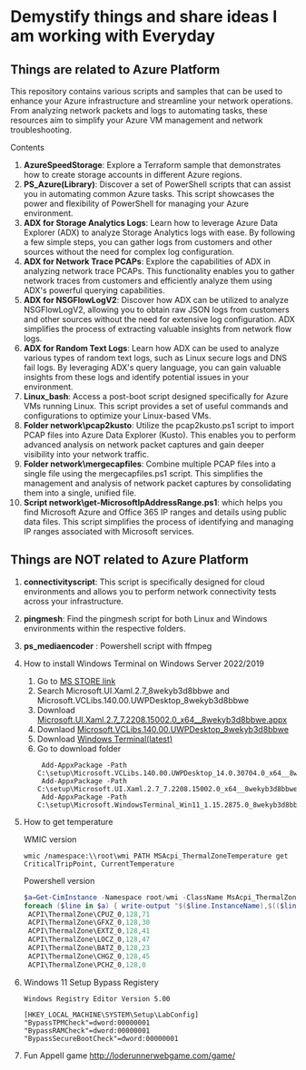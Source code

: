 # Demystify things and share ideas I am working with Everyday

## Things are related to Azure Platform 

This repository contains various scripts and samples that can be used to enhance your Azure infrastructure and streamline your network operations. From analyzing network packets and logs to automating tasks, these resources aim to simplify your Azure VM management and network troubleshooting.

Contents

1. **AzureSpeedStorage**: Explore a Terraform sample that demonstrates how to create storage accounts in different Azure regions.
1. **PS_Azure(Library)**: Discover a set of PowerShell scripts that can assist you in automating common Azure tasks. This script showcases the power and flexibility of PowerShell for managing your Azure environment.
1. **ADX for Storage Analytics Logs**: Learn how to leverage Azure Data Explorer (ADX) to analyze Storage Analytics logs with ease. By following a few simple steps, you can gather logs from customers and other sources without the need for complex log configuration.
1. **ADX for Network Trace PCAPs**: Explore the capabilities of ADX in analyzing network trace PCAPs. This functionality enables you to gather network traces from customers and efficiently analyze them using ADX's powerful querying capabilities.
1. **ADX for NSGFlowLogV2**: Discover how ADX can be utilized to analyze NSGFlowLogV2, allowing you to obtain raw JSON logs from customers and other sources without the need for extensive log configuration. ADX simplifies the process of extracting valuable insights from network flow logs.
1. **ADX for Random Text Logs**: Learn how ADX can be used to analyze various types of random text logs, such as Linux secure logs and DNS fail logs. By leveraging ADX's query language, you can gain valuable insights from these logs and identify potential issues in your environment.
1. **Linux_bash**: Access a post-boot script designed specifically for Azure VMs running Linux. This script provides a set of useful commands and configurations to optimize your Linux-based VMs.
1. **Folder network\pcap2kusto**: Utilize the pcap2kusto.ps1 script to import PCAP files into Azure Data Explorer (Kusto). This enables you to perform advanced analysis on network packet captures and gain deeper visibility into your network traffic.
1. **Folder network\mergecapfiles**: Combine multiple PCAP files into a single file using the mergecapfiles.ps1 script. This simplifies the management and analysis of network packet captures by consolidating them into a single, unified file.
1. **Script network\get-MicrosoftIpAddressRange.ps1**: which helps you find Microsoft Azure and Office 365 IP ranges and details using public data files. This script simplifies the process of identifying and managing IP ranges associated with Microsoft services.

## Things are NOT related to Azure Platform 

1. **connectivityscript**: This script is specifically designed for cloud environments and allows you to perform network connectivity tests across your infrastructure.
1. **pingmesh**: Find the pingmesh script for both Linux and Windows environments within the respective folders. 
1. **ps_mediaencoder** : Powershell script with ffmpeg 
1. How to install Windows Terminal on Windows Server 2022/2019
   1. Go to [MS STORE link](https://store.rg-adguard.net/)
   2. Search Microsoft.UI.Xaml.2.7_8wekyb3d8bbwe and Microsoft.VCLibs.140.00.UWPDesktop_8wekyb3d8bbwe
   3. Download [Microsoft.UI.Xaml.2.7_7.2208.15002.0_x64__8wekyb3d8bbwe.appx](http://tlu.dl.delivery.mp.microsoft.com/filestreamingservice/files/cadae296-3389-40c2-b927-605f7b399b78?P1=1670124102&P2=404&P3=2&P4=erd0dYktWppM%2bMNpZjs1V%2btMPjunra8%2fvJmZxF1JM%2fxzw4z13btHtNBd7iXtcMXfUkn%2bqn8ucAVX0oXyjjIqOw%3d%3d)
   4. Downlaod [Microsoft.VCLibs.140.00.UWPDesktop_8wekyb3d8bbwe](http://tlu.dl.delivery.mp.microsoft.com/filestreamingservice/files/8a26c76e-5a63-42d5-9f7d-df053c273363?P1=1670124447&P2=404&P3=2&P4=SOgVXaRGFTkCWtPYEwF6eXQpfKSIOAjRs%2fQotvgUTkTYMgooAxXVu0P8UWsKEWpMlhln5s6BwkIIlM7sdle5ew%3d%3d)
   5. Download [Windows Terminal(latest)](https://github.com/microsoft/terminal/releases?WT.mc_id=modinfra-26926-thmaure)
   6. Go to download folder 
      ```
       Add-AppxPackage -Path C:\setup\Microsoft.VCLibs.140.00.UWPDesktop_14.0.30704.0_x64__8wekyb3d8bbwe.Appx
       Add-AppxPackage -Path C:\setup\Microsoft.UI.Xaml.2.7_7.2208.15002.0_x64__8wekyb3d8bbwe.Appx
       Add-AppxPackage -Path C:\setup\Microsoft.WindowsTerminal_Win11_1.15.2875.0_8wekyb3d8bbwe.msixbundle
      ```
1. How to get temperature
   
   WMIC version
   ```dos
   wmic /namespace:\\root\wmi PATH MSAcpi_ThermalZoneTemperature get CriticalTripPoint, CurrentTemperature
   ```

   Powershell version
   ```powershell
   $a=Get-CimInstance -Namespace root/wmi -ClassName MsAcpi_ThermalZoneTemperature | select CriticalTripPoint, CurrentTemperature , InstanceName
   foreach ($line in $a) { write-output "$($line.InstanceName),$(($line.CriticalTripPoint-2732)/10),$(($line.CurrentTemperature-2732)/10)"}
    ACPI\ThermalZone\CPUZ_0,128,71
    ACPI\ThermalZone\GFXZ_0,128,30
    ACPI\ThermalZone\EXTZ_0,128,41
    ACPI\ThermalZone\LOCZ_0,128,47
    ACPI\ThermalZone\BATZ_0,128,23
    ACPI\ThermalZone\CHGZ_0,128,45
    ACPI\ThermalZone\PCHZ_0,128,0
   ```
1. Windows 11 Setup Bypass Registery
   ```
   Windows Registry Editor Version 5.00

   [HKEY_LOCAL_MACHINE\SYSTEM\Setup\LabConfig]
   "BypassTPMCheck"=dword:00000001
   "BypassRAMCheck"=dword:00000001
   "BypassSecureBootCheck"=dword:00000001
   ```
1. Fun AppeII game 
   http://loderunnerwebgame.com/game/





